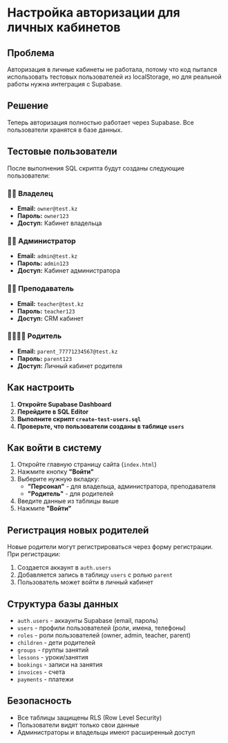 # Настройка авторизации для личных кабинетов

## Проблема
Авторизация в личные кабинеты не работала, потому что код пытался использовать тестовых пользователей из localStorage, но для реальной работы нужна интеграция с Supabase.

## Решение
Теперь авторизация полностью работает через Supabase. Все пользователи хранятся в базе данных.

## Тестовые пользователи

После выполнения SQL скрипта будут созданы следующие пользователи:

### 👨‍💼 Владелец
- **Email:** `owner@test.kz`
- **Пароль:** `owner123`
- **Доступ:** Кабинет владельца

### 👩‍💻 Администратор
- **Email:** `admin@test.kz`
- **Пароль:** `admin123`
- **Доступ:** Кабинет администратора

### 👨‍🏫 Преподаватель
- **Email:** `teacher@test.kz`
- **Пароль:** `teacher123`
- **Доступ:** CRM кабинет

### 👨‍👩‍👧‍👦 Родитель
- **Email:** `parent_77771234567@test.kz`
- **Пароль:** `parent123`
- **Доступ:** Личный кабинет родителя

## Как настроить

1. **Откройте Supabase Dashboard**
2. **Перейдите в SQL Editor**
3. **Выполните скрипт `create-test-users.sql`**
4. **Проверьте, что пользователи созданы в таблице `users`**

## Как войти в систему

1. Откройте главную страницу сайта (`index.html`)
2. Нажмите кнопку **"Войти"**
3. Выберите нужную вкладку:
   - **"Персонал"** - для владельца, администратора, преподавателя
   - **"Родитель"** - для родителей
4. Введите данные из таблицы выше
5. Нажмите **"Войти"**

## Регистрация новых родителей

Новые родители могут регистрироваться через форму регистрации. При регистрации:
1. Создается аккаунт в `auth.users`
2. Добавляется запись в таблицу `users` с ролью `parent`
3. Пользователь может войти в личный кабинет

## Структура базы данных

- `auth.users` - аккаунты Supabase (email, пароль)
- `users` - профили пользователей (роли, имена, телефоны)
- `roles` - роли пользователей (owner, admin, teacher, parent)
- `children` - дети родителей
- `groups` - группы занятий
- `lessons` - уроки/занятия
- `bookings` - записи на занятия
- `invoices` - счета
- `payments` - платежи

## Безопасность

- Все таблицы защищены RLS (Row Level Security)
- Пользователи видят только свои данные
- Администраторы и владельцы имеют расширенный доступ
